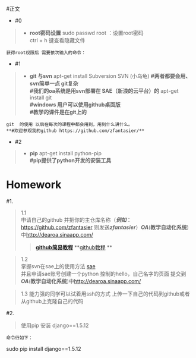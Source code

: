 #正文

- #0 
>-   **root密码设置**
     sudo passwd root     ：设置root密码             
                            ctrl + h 键查看隐藏文件

	获得root权限后 需要依次输入的命令：  
	
- #1
>-    **git 与svn**
    apt-get install Subversion SVN    (小乌龟)
    **#两者都要会用、 svn简单一点  git复杂**  
   **#我们的oa系统是用svn部署在 SAE（新浪的云平台）的**
    apt-get install git      
    **#windows 用户可以使用github桌面版**  
    **#教学的课件是在git上的**
    
	
	git  的使用 以后在每次的课程中都会用到，用到什么讲什么。  
    **#欢迎参观我的github https://github.com/zfantasier/**

- #2   
>-  **pip**
    apt-get install python-pip    
    **#pip提供了python开发的安装工具**  


# Homework #

#1.   
>1.1  
>申请自己的github 并把你的主仓库名称（***例如***：https://github.com/zfantasier 则发送***zfantasier***）***OA***(**教学自动化系统**)中<a href="http://dearoa.sinaapp.com/">http://dearoa.sinaapp.com/</a>
>>**<a href = "http://www.bootcss.com/p/git-guide/">github简易教程</a>**
>>**<a href = "http://www.liaoxuefeng.com/wiki/0013739516305929606dd18361248578c67b8067c8c017b000/00137628548491051ccfaef0ccb470894c858999603fedf000">github教程</a> **    

>1.2  
>掌握svn在sae上的使用方法 <a href=" http://blog.sina.com.cn/s/blog_963453200101eiuq.html">sae</a>  
>并且申请sae账号创建一个python   控制的hello，自己名字的页面
>提交到***OA***(**教学自动化系统**)中<a href="http://dearoa.sinaapp.com/">http://dearoa.sinaapp.com/</a>
 
>1.3
>能力强的同学可以试着用ssh的方式 上传一下自己的代码到github或者从github上克隆自己的代码

#2.   
>使用pip 安装 django==1.5.12  
>>  
    命令行如下：  
   sudo pip install django==1.5.12
            	